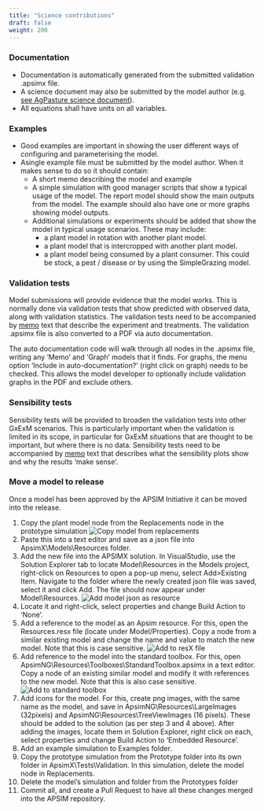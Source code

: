 ```yaml
---
title: "Science contributions"
draft: false
weight: 200
---
```


### Documentation

* Documentation is automatically generated from the submitted validation .apsimx file.
* A science document may also be submitted by the model author (e.g. [see AgPasture science document](https://apsimnextgeneration.netlify.app/modeldocumentation/)).
* All equations shall have units on all variables.

### Examples

* Good examples are important in showing the user different ways of configuring and parameterising the model.
* Asingle example file must be submitted by the model author. When it makes sense to do so it should contain:
  * A short memo describing the model and example
  * A simple simulation with good manager scripts that show a typical usage of the model. The report model should show the main outputs from the model. The example should also have one or more  graphs showing model outputs.
  * Additional simulations or experiments should be added that show the model in typical usage scenarios. These may include:
	- a plant model in rotation with another plant model.
	- a plant model that is intercropped with another plant model.
	- a plant model being consumed by a plant consumer. This could be stock, a pest / disease or by using the SimpleGrazing model.

### Validation tests

Model submissions will provide evidence that the model works. This is normally done via validation tests that show predicted with observed data, along with validation statistics. The validation tests need to be accompanied by [memo](/usage/memo) text that describe the experiment and treatments. The validation .apsimx file is also converted to a PDF via auto documentation.

The auto documentation code will walk through all nodes in the .apsimx file, writing any ‘Memo’ and ‘Graph’ models that it finds. For graphs, the menu option ‘Include in auto-documentation?’ (right click on graph) needs to be checked. This allows the model developer to optionally include validation graphs in the PDF and exclude others.

### Sensibility tests

Sensibility tests will be provided to broaden the validation tests into other GxExM scenarios. This is particularly important when the validation is limited in its scope, in particular for GxExM situations that are thought to be important, but where there is no data. Sensibility tests need to be accompanied by [memo](/usage/memo) text that describes what the sensibility plots show and why the results ‘make sense’.

### Move a model to release
Once a model has been approved by the APSIM Initiative it can be moved into the release.

1. Copy the plant model node from the Replacements node in the prototype simulation
![Copy model from replacements](/images/Development.Contribute.MoveModelToRelease.CopyModel.png)
2. Paste this into a text editor and save as a json file into ApsimX\Models\Resources folder.
3. Add the new file into the APSIMX solution. In VisualStudio, use the Solution Explorer tab
to locate Model\Resources in the Models project, right-click on Resources to open a pop-up menu,
select Add>Existing Item. Navigate to the folder where the newly created json file was saved,
select it and click Add. The file should now appear under Model\Resources.
![Add model json as resource](/images/Development.Contribute.MoveModelToRelease.AddModelXmlAsResource.png)
5. Locate it and right-click, select properties and change Build Action to ‘None’.
6. Add a reference to the model as an Apsim resource. For this, open the Resources.resx file
 (locate under Model/Properties). Copy a node from a similar existing model and change the name
 and value to match the new model.  Note that this is case sensitive.
![Add to resX file](/images/Development.Contribute.MoveModelToRelease.AddToResXFile.png)
7. Add reference to the model into the standard toolbox. For this, open ApsimNG\Resources\Toolboxes\StandardToolbox.apsimx
in a text editor. Copy a node of an existing similar model and modify it with references to the new model.
Note that this is also case sensitive.
![Add to standard toolbox](/images/Development.Contribute.MoveModelToRelease.AddToStandardToolbox.png)
8. Add icons for the model. For this, create png images, with the same name as the model, and save in
ApsimNG\Resources\LargeImages (32pixels) and ApsimNG\Resources\TreeViewImages (16 pixels).
These should be added to the solution (as per step 3 and 4 above).
After adding the images, locate them in Solution Explorer, right click on each, select properties
and change Build Action to ‘Embedded Resource’.
9.	Add an example simulation to Examples folder.
10.	Copy the prototype simulation from the Prototype folder into its own folder in ApsimX\Tests\Validation\.
In this simulation, delete the model node in Replacements.
11.	Delete the model’s simulation and folder from the Prototypes folder
12.	Commit all, and create a Pull Request to have all these changes merged into the APSIM repository.
